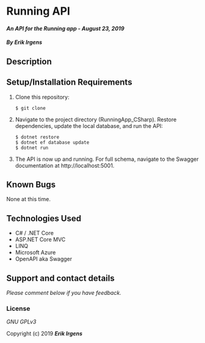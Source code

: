 # Running API

#### _An API for the Running app - August 23, 2019_

#### _By **Erik Irgens**_

## Description



## Setup/Installation Requirements

1. Clone this repository:
    ```
    $ git clone 
    ```
2. Navigate to the project directory (RunningApp_CSharp). Restore dependencies, update the local database, and run the API:
    ```
    $ dotnet restore
    $ dotnet ef database update
    $ dotnet run
    ```
7. The API is now up and running. For full schema, navigate to the Swagger documentation at http://localhost:5001.

## Known Bugs
None at this time.

## Technologies Used
* C# / .NET Core
* ASP.NET Core MVC
* LINQ
* Microsoft Azure
* OpenAPI aka Swagger

## Support and contact details

_Please comment below if you have feedback._

### License

*GNU GPLv3*

Copyright (c) 2019 **_Erik Irgens_**
